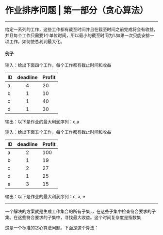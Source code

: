 # 作业排序问题 | 第一部分（贪心算法）
****
给定一系列的工作，这些工作都有截至时间并且在截至时间之前完成将会有收益，并且每个工作只需要1个单位时间，所以最小的截至时间为1.如果一次只能安排一项工作，如何使总利润最大化。

#### 例子
输入：给出下面四个工作，每个工作都有截止时间和收益

|ID|deadline|Profit|
|-|:-:|-|
|a|4|20|
|b|1|10
|c|1|40  
|d|1|30

输出：以下是作业的最大利润序列：c,a

输入：给出下面五个工作，每个工作都有截止时间和收益

|ID|deadline|Profit|
|-|:-:|-|
|a|2|100|
|b|1|19
|c|2|27
|d|1|25
|e|3|15

输出：以下是作业的最大利润序列：c, a, e

***
一个解决的方案就是生成工作集合的所有子集，，在这些子集中检查符合要求的子集。在这些符合要求的子集中，寻找最大收益。这个时间复杂度是指数集

这是一个标准的贪心算法问题。下面是这个算法：

